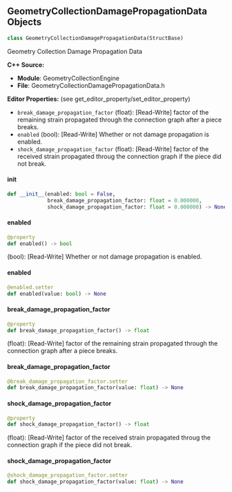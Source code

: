 ## GeometryCollectionDamagePropagationData Objects

```python
class GeometryCollectionDamagePropagationData(StructBase)
```

Geometry Collection Damage Propagation Data

**C++ Source:**

- **Module**: GeometryCollectionEngine
- **File**: GeometryCollectionDamagePropagationData.h

**Editor Properties:** (see get_editor_property/set_editor_property)

- ``break_damage_propagation_factor`` (float):  [Read-Write] factor of the remaining strain propagated through the connection graph after a piece breaks.
- ``enabled`` (bool):  [Read-Write] Whether or not damage propagation is enabled.
- ``shock_damage_propagation_factor`` (float):  [Read-Write] factor of the received strain propagated throug the connection graph if the piece did not break.

<a id="unreal.GeometryCollectionDamagePropagationData.__init__"></a>

#### __init__

```python
def __init__(enabled: bool = False,
             break_damage_propagation_factor: float = 0.000000,
             shock_damage_propagation_factor: float = 0.000000) -> None
```

<a id="unreal.GeometryCollectionDamagePropagationData.enabled"></a>

#### enabled

```python
@property
def enabled() -> bool
```

(bool):  [Read-Write] Whether or not damage propagation is enabled.

<a id="unreal.GeometryCollectionDamagePropagationData.enabled"></a>

#### enabled

```python
@enabled.setter
def enabled(value: bool) -> None
```

<a id="unreal.GeometryCollectionDamagePropagationData.break_damage_propagation_factor"></a>

#### break_damage_propagation_factor

```python
@property
def break_damage_propagation_factor() -> float
```

(float):  [Read-Write] factor of the remaining strain propagated through the connection graph after a piece breaks.

<a id="unreal.GeometryCollectionDamagePropagationData.break_damage_propagation_factor"></a>

#### break_damage_propagation_factor

```python
@break_damage_propagation_factor.setter
def break_damage_propagation_factor(value: float) -> None
```

<a id="unreal.GeometryCollectionDamagePropagationData.shock_damage_propagation_factor"></a>

#### shock_damage_propagation_factor

```python
@property
def shock_damage_propagation_factor() -> float
```

(float):  [Read-Write] factor of the received strain propagated throug the connection graph if the piece did not break.

<a id="unreal.GeometryCollectionDamagePropagationData.shock_damage_propagation_factor"></a>

#### shock_damage_propagation_factor

```python
@shock_damage_propagation_factor.setter
def shock_damage_propagation_factor(value: float) -> None
```

<a id="unreal.Geometry"></a>